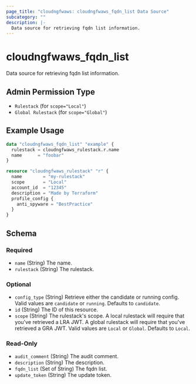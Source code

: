 ```yaml
---
page_title: "cloudngfwaws: cloudngfwaws_fqdn_list Data Source"
subcategory: ""
description: |-
  Data source for retrieving fqdn list information.
---
```


# cloudngfwaws_fqdn_list

Data source for retrieving fqdn list information.


## Admin Permission Type

* `Rulestack` (for `scope="Local"`)
* `Global Rulestack` (for `scope="Global"`)


## Example Usage

```terraform
data "cloudngfwaws_fqdn_list" "example" {
  rulestack = cloudngfwaws_rulestack.r.name
  name      = "foobar"
}

resource "cloudngfwaws_rulestack" "r" {
  name        = "my-rulestack"
  scope       = "Local"
  account_id  = "12345"
  description = "Made by Terraform"
  profile_config {
    anti_spyware = "BestPractice"
  }
}
```


<!-- schema generated by tfplugindocs -->
## Schema

### Required

- `name` (String) The name.
- `rulestack` (String) The rulestack.

### Optional

- `config_type` (String) Retrieve either the candidate or running config. Valid values are `candidate` or `running`. Defaults to `candidate`.
- `id` (String) The ID of this resource.
- `scope` (String) The rulestack's scope. A local rulestack will require that you've retrieved a LRA JWT. A global rulestack will require that you've retrieved a GRA JWT. Valid values are `Local` or `Global`. Defaults to `Local`.

### Read-Only

- `audit_comment` (String) The audit comment.
- `description` (String) The description.
- `fqdn_list` (Set of String) The fqdn list.
- `update_token` (String) The update token.
